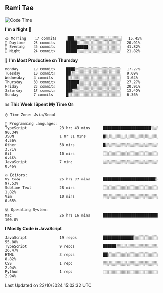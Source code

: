 ## Rami Tae

<!--START_SECTION:waka-->
![Code Time](http://img.shields.io/badge/Code%20Time-1%2C776%20hrs%2040%20mins-blue)

**I'm a Night 🦉** 

```text
🌞 Morning    17 commits     ███░░░░░░░░░░░░░░░░░░░░░░   15.45% 
🌆 Daytime    23 commits     █████░░░░░░░░░░░░░░░░░░░░   20.91% 
🌃 Evening    46 commits     ██████████░░░░░░░░░░░░░░░   41.82% 
🌙 Night      24 commits     █████░░░░░░░░░░░░░░░░░░░░   21.82%

```
📅 **I'm Most Productive on Thursday** 

```text
Monday       19 commits     ████░░░░░░░░░░░░░░░░░░░░░   17.27% 
Tuesday      10 commits     ██░░░░░░░░░░░░░░░░░░░░░░░   9.09% 
Wednesday    4 commits      █░░░░░░░░░░░░░░░░░░░░░░░░   3.64% 
Thursday     30 commits     ██████░░░░░░░░░░░░░░░░░░░   27.27% 
Friday       23 commits     █████░░░░░░░░░░░░░░░░░░░░   20.91% 
Saturday     17 commits     ███░░░░░░░░░░░░░░░░░░░░░░   15.45% 
Sunday       7 commits      █░░░░░░░░░░░░░░░░░░░░░░░░   6.36%

```


📊 **This Week I Spent My Time On** 

```text
⌚︎ Time Zone: Asia/Seoul

💬 Programming Languages: 
TypeScript               23 hrs 43 mins      ██████████████████████░░░   90.34% 
JSON                     1 hr 11 mins        █░░░░░░░░░░░░░░░░░░░░░░░░   4.56% 
Other                    58 mins             █░░░░░░░░░░░░░░░░░░░░░░░░   3.71% 
Git                      10 mins             ░░░░░░░░░░░░░░░░░░░░░░░░░   0.65% 
JavaScript               7 mins              ░░░░░░░░░░░░░░░░░░░░░░░░░   0.46%

🔥 Editors: 
VS Code                  25 hrs 37 mins      ████████████████████████░   97.53% 
Sublime Text             28 mins             ░░░░░░░░░░░░░░░░░░░░░░░░░   1.82% 
Vim                      10 mins             ░░░░░░░░░░░░░░░░░░░░░░░░░   0.65%

💻 Operating System: 
Mac                      26 hrs 16 mins      █████████████████████████   100.0%

```

**I Mostly Code in JavaScript** 

```text
JavaScript               19 repos            ██████████████░░░░░░░░░░░   55.88% 
TypeScript               9 repos             ██████░░░░░░░░░░░░░░░░░░░   26.47% 
HTML                     3 repos             ██░░░░░░░░░░░░░░░░░░░░░░░   8.82% 
CSS                      1 repo              ░░░░░░░░░░░░░░░░░░░░░░░░░   2.94% 
Python                   1 repo              ░░░░░░░░░░░░░░░░░░░░░░░░░   2.94%

```



 Last Updated on 23/10/2024 15:03:32 UTC
<!--END_SECTION:waka-->

